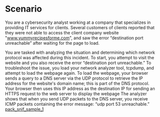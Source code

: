 # Scenario

You are a cybersecurity analyst working at a company that specializes in providing IT services for clients. Several customers of clients reported that they were not able to access the client company website "www.yummyrecipesforme.com", and saw the error “destination port unreachable” after waiting for the page to load.

You are tasked with analyzing the situation and determining which network protocol was affected during this incident. To start, you attempt to visit the website and you also receive the error “destination port unreachable.” To troubleshoot the issue, you load your network analyzer tool, tcpdump, and attempt to load the webpage again. To load the webpage, your browser sends a query to a DNS server via the UDP protocol to retrieve the IP address for the website's domain name; this is part of the DNS protocol. Your browser then uses this IP address as the destination IP for sending an HTTPS request to the web server to display the webpage The analyzer shows that when you send UDP packets to the DNS server, you receive ICMP packets containing the error message: “udp port 53 unreachable.”
[pack_snif_sample_1](https://github.com/Cr1msonPho3nix/Network_Projects/blob/main/img/pack_snif_sample_1.png)
